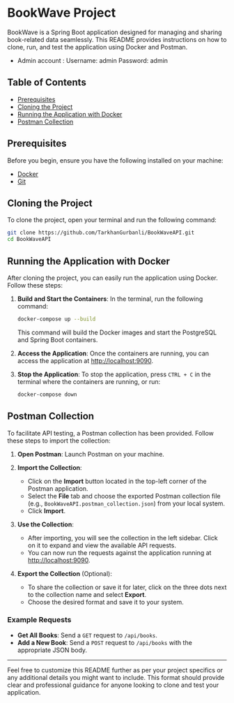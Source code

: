 
# BookWave Project

BookWave is a Spring Boot application designed for managing and sharing book-related data seamlessly. This README provides instructions on how to clone, run, and test the application using Docker and Postman.
 - Admin account : 
      Username: admin
      Password: admin

## Table of Contents
- [Prerequisites](#prerequisites)
- [Cloning the Project](#cloning-the-project)
- [Running the Application with Docker](#running-the-application-with-docker)
- [Postman Collection](#postman-collection)

## Prerequisites

Before you begin, ensure you have the following installed on your machine:

- [Docker](https://www.docker.com/get-started)
- [Git](https://git-scm.com/downloads)

## Cloning the Project

To clone the project, open your terminal and run the following command:

```bash
git clone https://github.com/TarkhanGurbanli/BookWaveAPI.git
cd BookWaveAPI
```

## Running the Application with Docker

After cloning the project, you can easily run the application using Docker. Follow these steps:

1. **Build and Start the Containers**: In the terminal, run the following command:

   ```bash
   docker-compose up --build
   ```

   This command will build the Docker images and start the PostgreSQL and Spring Boot containers.

2. **Access the Application**: Once the containers are running, you can access the application at [http://localhost:9090](http://localhost:9090).

3. **Stop the Application**: To stop the application, press `CTRL + C` in the terminal where the containers are running, or run:

   ```bash
   docker-compose down
   ```

## Postman Collection

To facilitate API testing, a Postman collection has been provided. Follow these steps to import the collection:

1. **Open Postman**: Launch Postman on your machine.

2. **Import the Collection**: 
   - Click on the **Import** button located in the top-left corner of the Postman application.
   - Select the **File** tab and choose the exported Postman collection file (e.g., `BookWaveAPI.postman_collection.json`) from your local system.
   - Click **Import**.

3. **Use the Collection**: 
   - After importing, you will see the collection in the left sidebar. Click on it to expand and view the available API requests.
   - You can now run the requests against the application running at [http://localhost:9090](http://localhost:9090).

4. **Export the Collection** (Optional): 
   - To share the collection or save it for later, click on the three dots next to the collection name and select **Export**.
   - Choose the desired format and save it to your system.

### Example Requests

- **Get All Books**: Send a `GET` request to `/api/books`.
- **Add a New Book**: Send a `POST` request to `/api/books` with the appropriate JSON body.

---

Feel free to customize this README further as per your project specifics or any additional details you might want to include. This format should provide clear and professional guidance for anyone looking to clone and test your application.
